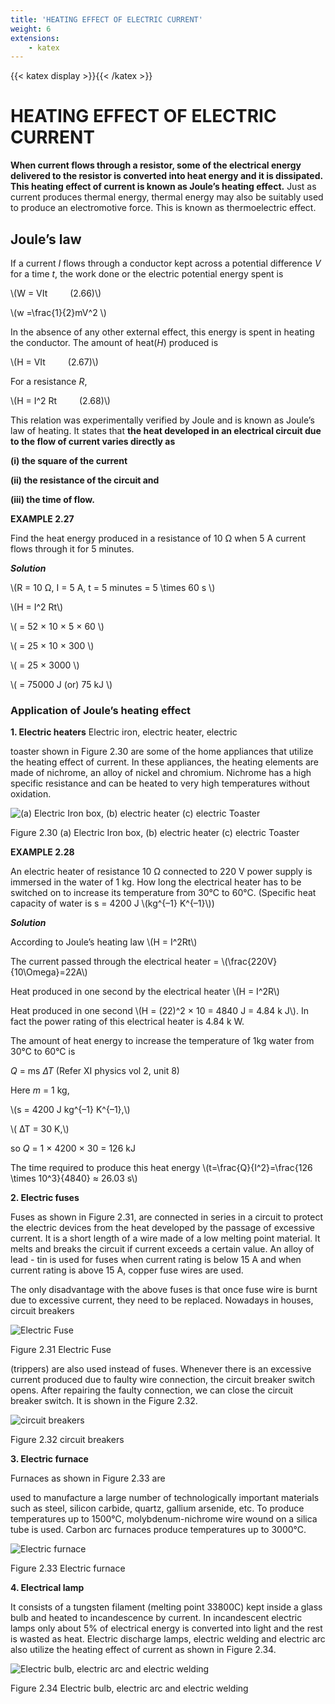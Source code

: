 ```yaml
---
title: 'HEATING EFFECT OF ELECTRIC CURRENT'
weight: 6
extensions:
    - katex
---
```


{{< katex display >}}{{< /katex >}}

# HEATING EFFECT OF ELECTRIC CURRENT

**When current flows through a resistor, some of the electrical energy delivered to the resistor is converted into heat energy and it is dissipated. This heating effect of current is known as Joule’s heating effect.** Just as current produces thermal energy, thermal energy may also be suitably used to produce an electromotive force. This is known as thermoelectric effect.

##  Joule’s law

If a current _I_ flows through a conductor kept across a potential difference _V_ for a time _t_, the work done or the electric potential energy spent is

\\(W = VIt &emsp;&emsp; (2.66)\\)

\\(w =\frac{1}{2}mV^2 \\) 

In the absence of any other external effect, this energy is spent in heating the conductor. The amount of heat(_H_) produced is

\\(H = VIt &emsp;&emsp; (2.67)\\)

For a resistance _R_,

\\(H = I^2 Rt &emsp;&emsp; (2.68)\\)

This relation was experimentally verified by Joule and is known as Joule’s law of heating. It states that **the heat developed in an electrical circuit due to the flow of current varies directly as**

**(i) the square of the current**

**(ii) the resistance of the circuit and**

**(iii) the time of flow.**

**EXAMPLE 2.27**

Find the heat energy produced in a resistance of 10 Ω when 5 A current flows through it for 5 minutes.

***Solution*** 

\\(R = 10 Ω, I = 5 A, t = 5 minutes = 5 \times 60 s \\)

\\(H = I^2 Rt\\)

\\( = 52 × 10 × 5 × 60 \\)

\\( = 25 × 10 × 300 \\)

\\( = 25 × 3000 \\)

\\( = 75000 J (or) 75 kJ \\) 

### Application of Joule’s heating effect

**1\. Electric heaters** Electric iron, electric heater, electric

toaster shown in Figure 2.30 are some of the home appliances that utilize the heating effect of current. In these appliances, the heating elements are made of nichrome, an alloy of nickel and chromium. Nichrome has a high specific resistance and can be heated to very high temperatures without oxidation.

![(a) Electric Iron box, (b) electric heater (c) electric Toaster](2.30.png "")

Figure 2.30 (a) Electric Iron box, (b) electric heater (c) electric Toaster

**EXAMPLE 2.28**

An electric heater of resistance 10 Ω connected to 220 V power supply is immersed in the water of 1 kg. How long the electrical heater has to be switched on to increase its temperature from 30°C to 60°C. (Specific heat capacity of water is s = 4200 J \\(kg^{–1} K^{–1}\\))  

***Solution***

According to Joule’s heating law \\(H = I^2Rt\\)

The current passed through the electrical heater = \\(\frac{220V}{10\Omega}=22A\\)

Heat produced in one second by the electrical heater \\(H = I^2R\\)

Heat produced in one second \\(H = (22)^2 × 10 = 4840 J = 4.84 k J\\). In fact the power rating of this electrical heater is 4.84 k W.

The amount of heat energy to increase the temperature of 1kg water from 30°C to 60°C is

*Q* = ms *∆T* (Refer XI physics vol 2, unit 8)

Here *m* = 1 kg,

\\(s = 4200 J kg^{–1} K^{–1},\\)

\\( ∆T = 30 K,\\)

so *Q* = 1 × 4200 × 30 = 126 kJ

The time required to produce this heat energy \\(t=\frac{Q}{I^2}=\frac{126 \times 10^3}{4840} ≈ 26.03 s\\)


**2\. Electric fuses** 

Fuses as shown in Figure 2.31, are connected in series in a circuit to protect the electric devices from the heat developed by the passage of excessive current. It is a short length of a wire made of a low melting point material. It melts and breaks the circuit if current exceeds a certain value. An alloy of lead - tin is used for fuses when current rating is below 15 A and when current rating is above 15 A, copper fuse wires are used.

The only disadvantage with the above fuses is that once fuse wire is burnt due to excessive current, they need to be replaced. Nowadays in houses, circuit breakers

![ Electric Fuse](2.31.png "")

Figure 2.31 Electric Fuse

(trippers) are also used instead of fuses. Whenever there is an excessive current produced due to faulty wire connection, the circuit breaker switch opens. After repairing the faulty connection, we can close the circuit breaker switch. It is shown in the Figure 2.32.

![circuit breakers](2.32.png "")

Figure 2.32 circuit breakers

**3\. Electric furnace** 

Furnaces as shown in Figure 2.33 are

used to manufacture a large number of technologically important materials such as steel, silicon carbide, quartz, gallium arsenide, etc. To produce temperatures up to 1500°C, molybdenum-nichrome wire wound on a silica tube is used. Carbon arc furnaces produce temperatures up to 3000°C.

![Electric furnace](2.33.png "")

Figure 2.33 Electric furnace

**4\. Electrical lamp** 

It consists of a tungsten filament (melting point 33800C) kept inside a glass bulb and heated to incandescence by current. In incandescent electric lamps only about 5% of electrical energy is converted into light and the rest is wasted as heat. Electric discharge lamps, electric welding and electric arc also utilize the heating effect of current as shown in Figure 2.34.

![Electric bulb, electric arc and electric welding](2.34.png "")

Figure 2.34 Electric bulb, electric arc 
and electric welding
